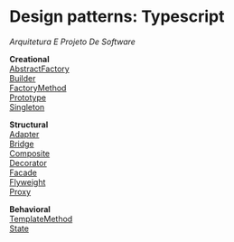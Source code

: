 # Design patterns: Typescript
*Arquitetura E Projeto De Software*


**Creational** <br />
[AbstractFactory](https://github.com/igoramos77/typescript-design-patterns/blob/main/Creational/AbstractFactory/abstractFactory.ts) <br />
[Builder](https://github.com/igoramos77/typescript-design-patterns/blob/main/Creational/Builder/builder.ts) <br />
[FactoryMethod](https://github.com/igoramos77/typescript-design-patterns/blob/main/Creational/FactoryMethod/factoryMethod.ts) <br />
[Prototype](https://github.com/igoramos77/typescript-design-patterns/blob/main/Creational/Prototype/prototype.ts) <br />
[Singleton](https://github.com/igoramos77/typescript-design-patterns/blob/main/Creational/Singleton/singleton.ts) <br />

**Structural** <br />
[Adapter](https://github.com/igoramos77/typescript-design-patterns/blob/main/Structural/Adapter/adpter.ts) <br />
[Bridge](https://github.com/igoramos77/typescript-design-patterns/blob/main/Structural/Bridge/bridge.ts) <br />
[Composite](https://github.com/igoramos77/typescript-design-patterns/blob/main/Structural/Composite/composite.ts) <br />
[Decorator](https://github.com/igoramos77/typescript-design-patterns/blob/main/Structural/Decorator/decorator.ts) <br />
[Facade](https://github.com/igoramos77/typescript-design-patterns/blob/main/Structural/Facade/facade.ts) <br />
[Flyweight](https://github.com/igoramos77/typescript-design-patterns/blob/main/Structural/Flyweight/flyweight.ts) <br />
[Proxy](https://github.com/igoramos77/typescript-design-patterns/blob/main/Structural/Proxy/proxy.ts) <br />

**Behavioral** <br />
[TemplateMethod](https://github.com/igoramos77/typescript-design-patterns/blob/main/Behavioral/TemplateMethod/templateMethod.ts) <br />
[State](https://github.com/igoramos77/typescript-design-patterns/blob/main/Behavioral/State/state.ts) <br />